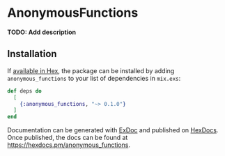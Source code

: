 # AnonymousFunctions

**TODO: Add description**

## Installation

If [available in Hex](https://hex.pm/docs/publish), the package can be installed
by adding `anonymous_functions` to your list of dependencies in `mix.exs`:

```elixir
def deps do
  [
    {:anonymous_functions, "~> 0.1.0"}
  ]
end
```

Documentation can be generated with [ExDoc](https://github.com/elixir-lang/ex_doc)
and published on [HexDocs](https://hexdocs.pm). Once published, the docs can
be found at <https://hexdocs.pm/anonymous_functions>.

